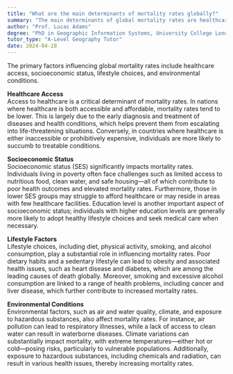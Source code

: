 ```yaml
---
title: "What are the main determinants of mortality rates globally?"
summary: "The main determinants of global mortality rates are healthcare access, socioeconomic status, lifestyle factors, and environmental conditions."
author: "Prof. Lucas Adams"
degree: "PhD in Geographic Information Systems, University College London"
tutor_type: "A-Level Geography Tutor"
date: 2024-04-28
---
```


The primary factors influencing global mortality rates include healthcare access, socioeconomic status, lifestyle choices, and environmental conditions.

**Healthcare Access**  
Access to healthcare is a critical determinant of mortality rates. In nations where healthcare is both accessible and affordable, mortality rates tend to be lower. This is largely due to the early diagnosis and treatment of diseases and health conditions, which helps prevent them from escalating into life-threatening situations. Conversely, in countries where healthcare is either inaccessible or prohibitively expensive, individuals are more likely to succumb to treatable conditions.

**Socioeconomic Status**  
Socioeconomic status (SES) significantly impacts mortality rates. Individuals living in poverty often face challenges such as limited access to nutritious food, clean water, and safe housing—all of which contribute to poor health outcomes and elevated mortality rates. Furthermore, those in lower SES groups may struggle to afford healthcare or may reside in areas with few healthcare facilities. Education level is another important aspect of socioeconomic status; individuals with higher education levels are generally more likely to adopt healthy lifestyle choices and seek medical care when necessary.

**Lifestyle Factors**  
Lifestyle choices, including diet, physical activity, smoking, and alcohol consumption, play a substantial role in influencing mortality rates. Poor dietary habits and a sedentary lifestyle can lead to obesity and associated health issues, such as heart disease and diabetes, which are among the leading causes of death globally. Moreover, smoking and excessive alcohol consumption are linked to a range of health problems, including cancer and liver disease, which further contribute to increased mortality rates.

**Environmental Conditions**  
Environmental factors, such as air and water quality, climate, and exposure to hazardous substances, also affect mortality rates. For instance, air pollution can lead to respiratory illnesses, while a lack of access to clean water can result in waterborne diseases. Climate variations can substantially impact mortality, with extreme temperatures—either hot or cold—posing risks, particularly to vulnerable populations. Additionally, exposure to hazardous substances, including chemicals and radiation, can result in various health issues, thereby increasing mortality rates.
    